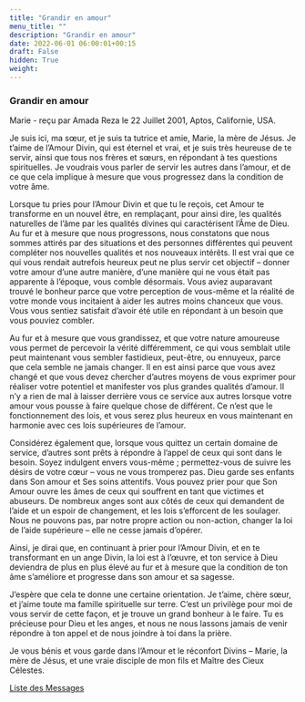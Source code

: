 ```yaml
---
title: "Grandir en amour"
menu_title: ""
description: "Grandir en amour"
date: 2022-06-01 06:00:01+00:15
draft: False
hidden: True
weight:
---
```

### Grandir en amour

Marie - reçu par Amada Reza le 22 Juillet 2001, Aptos, Californie, USA.

Je suis ici, ma sœur, et je suis ta tutrice et amie, Marie, la mère de Jésus. Je t’aime de l’Amour Divin, qui est éternel et vrai, et je suis très heureuse de te servir, ainsi que tous nos frères et sœurs, en répondant à tes questions spirituelles. Je voudrais vous parler de servir les autres dans l’amour, et de ce que cela implique à mesure que vous progressez dans la condition de votre âme.

Lorsque tu pries pour l’Amour Divin et que tu le reçois, cet Amour te transforme en un nouvel être, en remplaçant, pour ainsi dire, les qualités naturelles de l’âme par les qualités divines qui caractérisent l’Âme de Dieu. Au fur et à mesure que nous progressons, nous constatons que nous sommes attirés par des situations et des personnes différentes qui peuvent compléter nos nouvelles qualités et nos nouveaux intérêts. Il est vrai que ce qui vous rendait autrefois heureux peut ne plus servir cet objectif – donner votre amour d’une autre manière, d’une manière qui ne vous était pas apparente à l’époque, vous comble désormais. Vous aviez auparavant trouvé le bonheur parce que votre perception de vous-même et la réalité de votre monde vous incitaient à aider les autres moins chanceux que vous. Vous vous sentiez satisfait d’avoir été utile en répondant à un besoin que vous pouviez combler.

Au fur et à mesure que vous grandissez, et que votre nature amoureuse vous permet de percevoir la vérité différemment, ce qui vous semblait utile peut maintenant vous sembler fastidieux, peut-être, ou ennuyeux, parce que cela semble ne jamais changer. Il en est ainsi parce que vous avez changé et que vous devez chercher d’autres moyens de vous exprimer pour réaliser votre potentiel et manifester vos plus grandes qualités d’amour. Il n’y a rien de mal à laisser derrière vous ce service aux autres lorsque votre amour vous pousse à faire quelque chose de différent. Ce n’est que le fonctionnement des lois, et vous serez plus heureux en vous maintenant en harmonie avec ces lois supérieures de l’amour.

Considérez également que, lorsque vous quittez un certain domaine de service, d’autres sont prêts à répondre à l’appel de ceux qui sont dans le besoin. Soyez indulgent envers vous-même ; permettez-vous de suivre les désirs de votre cœur – vous ne vous tromperez pas. Dieu garde ses enfants dans Son amour et Ses soins attentifs. Vous pouvez prier pour que Son Amour ouvre les âmes de ceux qui souffrent en tant que victimes et abuseurs. De nombreux anges sont aux côtés de ceux qui demandent de l’aide et un espoir de changement, et les lois s’efforcent de les soulager. Nous ne pouvons pas, par notre propre action ou non-action, changer la loi de l’aide supérieure – elle ne cesse jamais d’opérer.

Ainsi, je dirai que, en continuant à prier pour l’Amour Divin, et en te transformant en un ange Divin, la loi est à l’œuvre, et ton service à Dieu deviendra de plus en plus élevé au fur et à mesure que la condition de ton âme s’améliore et progresse dans son amour et sa sagesse.

J’espère que cela te donne une certaine orientation. Je t’aime, chère sœur, et j’aime toute ma famille spirituelle sur terre. C’est un privilège pour moi de vous servir de cette façon, et je trouve un grand bonheur à le faire. Tu es précieuse pour Dieu et les anges, et nous ne nous lassons jamais de venir répondre à ton appel et de nous joindre à toi dans la prière.

Je vous bénis et vous garde dans l’Amour et le réconfort Divins – Marie, la mère de Jésus, et une vraie disciple de mon fils et Maître des Cieux Célestes.

[Liste des Messages](/fr-contemporary-messages/fr-contemporary-messages-by-date-order/fr-contemporary-messages-2001)
